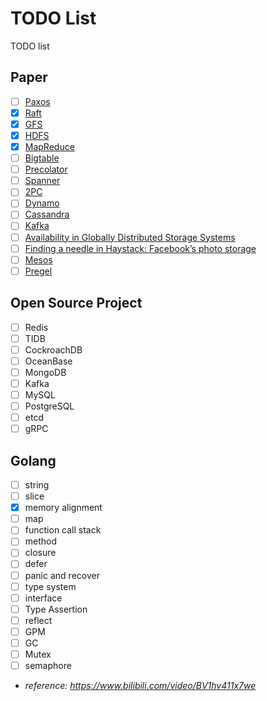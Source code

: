 # TODO List

TODO list
<!--more-->
## Paper
- [ ] [Paxos](https://lamport.azurewebsites.net/pubs/paxos-simple.pdf)
- [x] [Raft](https://raft.github.io/raft.pdf)
- [x] [GFS](https://static.googleusercontent.com/media/research.google.com/zh-CN//archive/gfs-sosp2003.pdf)
- [x] [HDFS](https://storageconference.us/2010/Papers/MSST/Shvachko.pdf)
- [x] [MapReduce](https://static.googleusercontent.com/media/research.google.com/zh-CN//archive/mapreduce-osdi04.pdf)
- [ ] [Bigtable](https://static.googleusercontent.com/media/research.google.com/zh-CN//archive/bigtable-osdi06.pdf)
- [ ] [Precolator](http://notes.stephenholiday.com/Percolator.pdf)
- [ ] [Spanner](https://static.googleusercontent.com/media/research.google.com/zh-CN//archive/spanner-osdi2012.pdf)
- [ ] [2PC](https://www.cs.princeton.edu/courses/archive/fall16/cos418/docs/L6-2pc.pdf)
- [ ] [Dynamo](https://www.allthingsdistributed.com/files/amazon-dynamo-sosp2007.pdf)
- [ ] [Cassandra](http://citeseerx.ist.psu.edu/viewdoc/download?doi=10.1.1.161.6751&rep=rep1&type=pdf)
- [ ] [Kafka](http://notes.stephenholiday.com/Kafka.pdf)
- [ ] [Availability in Globally Distributed Storage Systems](https://static.googleusercontent.com/media/research.google.com/en/us/pubs/archive/36737.pdf)
- [ ] [Finding a needle in Haystack: Facebook’s photo storage](https://www.usenix.org/legacy/event/osdi10/tech/full_papers/Beaver.pdf)
- [ ] [Mesos](https://people.eecs.berkeley.edu/~alig/papers/mesos.pdf)
- [ ] [Pregel](https://www.dcs.bbk.ac.uk/~dell/teaching/cc/paper/sigmod10/p135-malewicz.pdf)

## Open Source Project
- [ ] Redis
- [ ] TIDB
- [ ] CockroachDB
- [ ] OceanBase
- [ ] MongoDB
- [ ] Kafka
- [ ] MySQL
- [ ] PostgreSQL
- [ ] etcd
- [ ] gRPC

## Golang
- [ ] string
- [ ] slice
- [x] memory alignment
- [ ] map
- [ ] function call stack
- [ ] method
- [ ] closure
- [ ] defer
- [ ] panic and recover
- [ ] type system
- [ ] interface
- [ ] Type Assertion
- [ ] reflect
- [ ] GPM
- [ ] GC
- [ ] Mutex
- [ ] semaphore
- *reference: https://www.bilibili.com/video/BV1hv411x7we*
